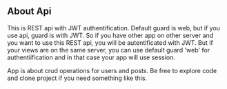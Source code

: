 ## About Api

This is REST api with JWT authentification. Default guard is web, but if you use api, guard is with JWT.
So if you have other app on other server and you want to use this REST api, you will be autentificated with JWT. But if your views are on the same server, you can use default guard  'web' for authentiification and in that case your app will use session.

App is about crud operations for users and posts. Be free to explore code and clone project if you need something like this.
